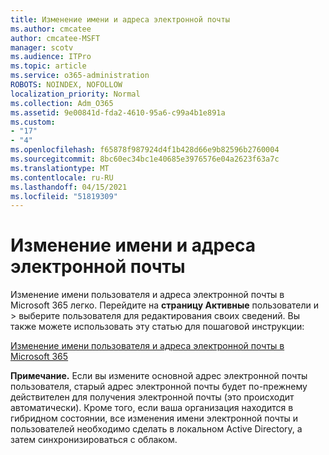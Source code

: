 ```yaml
---
title: Изменение имени и адреса электронной почты
ms.author: cmcatee
author: cmcatee-MSFT
manager: scotv
ms.audience: ITPro
ms.topic: article
ms.service: o365-administration
ROBOTS: NOINDEX, NOFOLLOW
localization_priority: Normal
ms.collection: Adm_O365
ms.assetid: 9e00841d-fda2-4610-95a6-c99a4b1e891a
ms.custom:
- "17"
- "4"
ms.openlocfilehash: f65878f987924d4f1b428d66e9b82596b2760004
ms.sourcegitcommit: 8bc60ec34bc1e40685e3976576e04a2623f63a7c
ms.translationtype: MT
ms.contentlocale: ru-RU
ms.lasthandoff: 04/15/2021
ms.locfileid: "51819309"
---
```

# <a name="change-a-name-and-email-address"></a>Изменение имени и адреса электронной почты

Изменение имени пользователя и адреса электронной почты в Microsoft 365 легко. Перейдите на **страницу Активные** пользователи и \> [](https://go.microsoft.com/fwlink/p/?linkid=834822) выберите пользователя для редактирования своих сведений. Вы также можете использовать эту статью для пошаговой инструкции:
  
[Изменение имени пользователя и адреса электронной почты в Microsoft 365](https://docs.microsoft.com/microsoft-365/admin/add-users/change-a-user-name-and-email-address)
  
 **Примечание.** Если вы измените основной адрес электронной почты пользователя, старый адрес электронной почты будет по-прежнему действителен для получения электронной почты (это происходит автоматически). Кроме того, если ваша организация находится в гибридном состоянии, все изменения имени электронной почты и пользователей необходимо сделать в локальном Active Directory, а затем синхронизироваться с облаком.